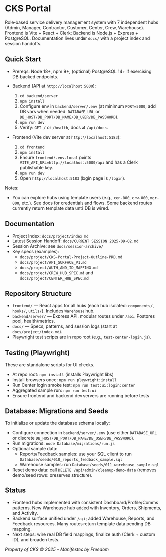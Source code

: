 # CKS Portal

Role‑based service delivery management system with 7 independent hubs (Admin, Manager, Contractor, Customer, Center, Crew, Warehouse). Frontend is Vite + React + Clerk; Backend is Node.js + Express + PostgreSQL. Documentation lives under `docs/` with a project index and session handoffs.

## Quick Start

- Prereqs: Node 18+, npm 9+, (optional) PostgreSQL 14+ if exercising DB‑backed endpoints.

- Backend (API at `http://localhost:5000`):
  1) `cd backend/server`
  2) `npm install`
  3) Configure env in `backend/server/.env` (at minimum `PORT=5000`; add DB vars when needed: `DATABASE_URL` or `DB_HOST/DB_PORT/DB_NAME/DB_USER/DB_PASSWORD`).
  4) `npm run dev`
  5) Verify: `GET /` or `/health`, docs at `/api/docs`.

- Frontend (Vite dev server at `http://localhost:5183`):
  1) `cd frontend`
  2) `npm install`
  3) Ensure `frontend/.env.local` points `VITE_API_URL=http://localhost:5000/api` and has a Clerk publishable key.
  4) `npm run dev`
  5) Open `http://localhost:5183` (login page is `/login`).

Notes:
- You can explore hubs using template users (e.g., `cen-000`, `crw-000`, `mgr-000`, etc.). See docs for credentials and flows. Some backend routes currently return template data until DB is wired.

## Documentation

- Project Index: `docs/project/index.md`
- Latest Session Handoff: `docs/CURRENT SESSION 2025-09-02.md`
- Session Archive: see `docs/session-archive/`
- Key specs (examples):
  - `docs/project/CKS-Portal-Project-Outline-PRD.md`
  - `docs/project/API_SURFACE_V1.md`
  - `docs/project/AUTH_AND_ID_MAPPING.md`
  - `docs/project/CREW_HUB_SPEC.md` and `docs/project/CENTER_HUB_SPEC.md`

## Repository Structure

- `frontend/` — React apps for all hubs (each hub isolated: `components/`, `hooks/`, `utils/`). Includes `Warehouse` hub.
- `backend/server/` — Express API, modular routes under `/api`, Postgres pool, health/metrics.
- `docs/` — Specs, patterns, and session logs (start at `docs/project/index.md`).
- Playwright test scripts are in repo root (e.g., `test-center-login.js`).

## Testing (Playwright)

These are standalone scripts for UI checks.

- At repo root: `npm install` (installs Playwright libs)
- Install browsers once: `npm run playwright:install`
- Run Center login smoke test: `npm run test:ui:login:center`
- Aggregated sample run: `npm run test:ui`
- Ensure frontend and backend dev servers are running before tests

## Database: Migrations and Seeds

To initialize or update the database schema locally:

- Configure connection in `backend/server/.env` (use either `DATABASE_URL` or discrete `DB_HOST/DB_PORT/DB_NAME/DB_USER/DB_PASSWORD`).
- Run migrations: `node Database/migrations/run.js`
- Optional sample data:
  - Reports/Feedback samples: use your SQL client to run `Database/seeds/010_reports_feedback_sample.sql`
  - Warehouse samples: run `Database/seeds/011_warehouse_sample.sql`
- Reset demo data: call `DELETE /api/admin/cleanup-demo-data` (removes demo/seed rows; preserves structure).

## Status

- Frontend hubs implemented with consistent Dashboard/Profile/Comms patterns. New Warehouse hub added with Inventory, Orders, Shipments, and Activity.
- Backend surface unified under `/api`; added Warehouse, Reports, and Feedback resources. Many routes return template data pending DB mapping.
- Next steps: wire real DB field mappings, finalize auth (Clerk + custom ID), and broaden tests.

*Property of CKS © 2025 – Manifested by Freedom*
